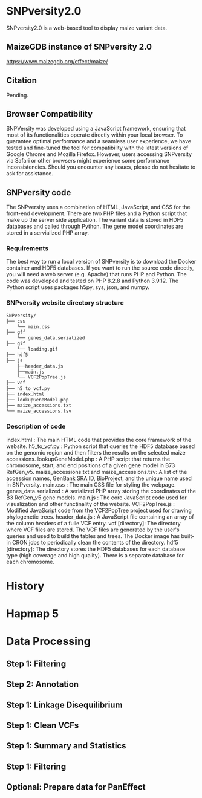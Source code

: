 # SNPversity2.0
SNPversity2.0 is a web-based tool to display maize variant data.

## MaizeGDB instance of SNPversity 2.0

https://www.maizegdb.org/effect/maize/

## Citation

Pending.

## Browser Compatibility 

SNPVersity was developed using a JavaScript framework, ensuring that most of its functionalities operate directly within your local browser. To guarantee optimal performance and a seamless user experience, we have tested and fine-tuned the tool for compatibility with the latest versions of Google Chrome and Mozilla Firefox. However, users accessing SNPversity via Safari or other browsers might experience some performance inconsistencies. Should you encounter any issues, please do not hesitate to ask for assistance.

## SNPversity code
The SNPversity uses a combination of HTML, JavaScript, and CSS for the front-end development.  There are two PHP files and a Python script that make up the server side application.  The variant data is stored in HDF5 databases and called through Python.  The gene model coordinates are stored in a servialized PHP array. 

### Requirements
The best way to run a local version of SNPversity is to download the Docker container and HDF5 databases.  If you want to run the source code directly, you will need a web server (e.g. Apache) that runs PHP and Python.  The code was developed and tested on PHP 8.2.8 and Python 3.9.12.  The Python script uses packages h5py, sys, json, and numpy.  

### SNPversity website directory structure

```bash
SNPversity/
├── css
    └── main.css
├── gff
    └── genes_data.serialized
├── gif
    └── loading.gif
├── hdf5
├── js
    ├──header_data.js
    ├──main.js
    └── VCF2PopTree.js
├── vcf
├── h5_to_vcf.py
├── index.html
├── lookupGeneModel.php
├── maize_accessions.txt
└── maize_accessions.tsv

```
### Description of code

index.html : The main HTML code that provides the core framework of the website.
h5_to_vcf.py : Python script that queries the HDF5 database based on the genomic region and then filters the results on the selected maize accessions.
lookupGeneModel.php : A PHP script that returns the chromosome, start, and end positions of a given gene model in B73 RefGen_v5.
maize_accessions.txt and maize_accessions.tsv: A list of the accession names, GenBank SRA ID, BioProject, and the unique name used in SNPversity.
main.css : The main CSS file for styling the webpage.
genes_data.serialized : A serialized PHP array storing the coordinates of the B3 RefGen_v5 gene models.
main.js : The core JavaScript code used for visualization and other functinality of the website.
VCF2PopTree.js : Modified JavaScript code from the VCF2PopTree project used for drawing phylogenetic trees.
header_data.js : A JavaScript file containing an array of the column headers of a fulle VCF entry.
vcf [directory]: The directory where VCF files are stored. The VCF files are generated by the user's queries and used to build the tables and trees.  The Docker image has built-in CRON jobs to periodically clean the contents of the directory.
hdf5 [directory]: The directory stores the HDF5 databases for each database type (high coverage and high quality). There is a separate database for each chromosome.


# History

# Hapmap 5

# Data Processing

## Step 1: Filtering

## Step 2: Annotation

## Step 1: Linkage Disequilibrium

## Step 1: Clean VCFs

## Step 1: Summary and Statistics

## Step 1: Filtering

## Optional: Prepare data for PanEffect


